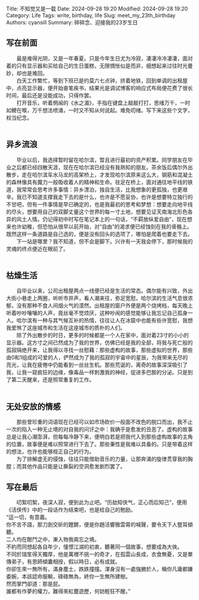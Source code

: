 Title: 不知觉又是一载
Date: 2024-09-28 19:20
Modified: 2024-09-28 19:20
Category: Life
Tags: write, birthday, life
Slug: meet_my_23th_birthday
Authors: cyansill
Summary: 碎碎念、迎接我的23岁生日 

## 写在前面
   
&emsp;&emsp;最是难得光阴，又是一年春夏。只是今年生日尤为冷寂，凄凄冷冷凄凄，面对着的只有显示器和买给自己的生日蛋糕，无限惆怅似是而非，细想起来过往时光曼妙，却也是难回。  
&emsp;&emsp;白天工作繁忙，等到下班已是约莫六七点钟，挤着地铁，回到单调的出租屋中，点亮显示器，便开始奋笔疾书，结果光是调试博客的响应式布局便花费了很长时间，最后还是没能成功，只得作罢。  
&emsp;&emsp;打开音乐，听着惘闻的《水之湄》，手指在键盘上敲敲打打，思绪万千，一时如鲠在喉，万千想法喷涌，一时又不知从何说起。难免叨绪。写下来这些个文字，权当纪念。  
<br />

## 异乡流浪
&emsp;&emsp;毕业以后，我选择暂时留在哈尔滨，暂且进行最初的资产积累。同学朋友在毕业之后都已经四散天涯，现在在哈尔滨已经没有我熟知的朋友。茶余饭后偶尔外出散步，走在哈尔滨车水马龙的高架桥上，才发现哈尔滨原来这么大，钢筋和混凝土的森林像具有魔力一般吸收着人的精神和生命。驻足在桥上，面对通往地平线的铁道，我常常会思考许多事情：异乡漂泊，独自生活，比我想象的更孤独，也更艰辛。我已不知道支撑我走下去的是什么，也许是不愿妥协，也许是想要特立独行的不甘吧，但有一件事情是早已确定的，也是我最初的思考和梦想：想要走向地平线的尽头，想要用自己的双脚丈量这个世界的每一寸土地，想要见证天南海北形色各异的风土人情。仍记得初中时写在笔记本上的一句话，“不羁放纵爱自由”，现在想来也许幼稚，但恐怕从很早以前开始，对“自由”的渴求便已经蚀刻在我的骨骼上。既然这样一条道路是自己选的，便是没有回头的选项了，哪怕是爬着也要走下去。  
&emsp;&emsp;下一站是哪里？我不知道，但不会是脚下。兴许有一天我会停下，那时候我的灵魂的终点便近在眼前了。  
<br/>

## 枯燥生活
&emsp;&emsp;自毕业以来，公司出租屋两点一线便已经是生活的常态。偶尔能有兴致，外出大街小巷走上两圈，听听市井声，看人潮来往，弥足宽慰。哈尔滨的生活气息很浓郁，没有那种不食人间烟火气的漠然。出租屋的窗户外便是两个烧烤档，每天晚上听着吵吵嚷嚷的人声，竟丝毫不觉烦厌，这种吵闹的感觉能够让我忘记自己孤身一人。哈尔滨有一种与其气候互补的热情，往往让人在冰窟中也能有些许宽慰，我想我爱煞了这座城市和生活在这座城市的质朴的人们。  
&emsp;&emsp;除了外出散步的时日，更多的时候都是一个人在家中，面对着23寸的小小的显示器。这方寸之间已然成为了我的世界，仿佛已经是我的全部，将我与死亡般的孤寂隔绝开来，让我得以寻找一丝慰藉：那些虚构的故事，那些虚拟的世界，那些由0和1组成的可爱的人，俨然成为了我的孤寂的宇宙中的星辰，为我带来无尽的亮光，让我在疲倦中仍能看到一丝丝生机。那些荒诞的，离奇的故事深深吸引了我，让我一窥疯狂的边缘，像毒品一样刺激我的神经，促进多巴胺的分泌。只是到了第二天醒来，还是照常重复的工作。  
<br/>

## 无处安放的情感
&emsp;&emsp;那些曾珍重的词语现在已经可以如市场砍价一般面不改色的脱口而出，我不止一次的陷入一种无止境的对自我的问讦之中：我确乎是愈发的丑恶了。虚构的故事总是让我心潮澎湃，但每每冷静下来，便明白若是把我代入到那些虚构故事的主角的位置，故事便是难以照常进行下去了。那些秉性是我难以具备的。只是带着这样的想法，也许也能够规正自己的行为。  
&emsp;&emsp;为了排解虚无的侵蚀，往往只能借助音乐的力量，让那奔涌的旋律贯穿我的胸膛；而其他作品只能是让撕裂的空洞愈发剧烈罢了。
<br/>

## 写在最后
&emsp;&emsp;叨絮叨絮，夜深人寂，便到此为止吧。“历劫知侠气，正心而后知己”，便用《活侠传》中的一段话作为结束吧，也是给自己的勉励。  
“這一切，有意義。  
你不言不語，那刀劍交斫的鏗鏘，便是你趙活響徹雲霄的喊聲，要令天下人豎耳傾聽。  
二人均在酣鬥之中，漸入物我兩忘之境。  
不約而同想起各自年少，憧憬江湖的初衷，聽著同一個故事，想要成為大俠。  
不同於瑞笙得天獨厚，他是萬裡不挑一的奇才，在孤雲山長成，衣食無憂，又是單傳弟子，有恩師傾囊相授，假以時日，必有成就。  
你卻生來一無所有，滿身塵土，跌跌撞撞。渾身沒有一處強勝於人，稱你凡庸都嫌委婉，本該認命服輸，碌碌無為，終你一生無所建樹。  
然而掌門卻道：那是屁。  
誰都有作夢的權力，難得來紅塵遊歷，何妨輕狂不醒。”